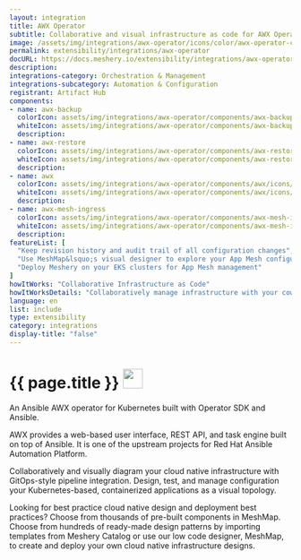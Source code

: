 ```yaml
---
layout: integration
title: AWX Operator
subtitle: Collaborative and visual infrastructure as code for AWX Operator
image: /assets/img/integrations/awx-operator/icons/color/awx-operator-color.svg
permalink: extensibility/integrations/awx-operator
docURL: https://docs.meshery.io/extensibility/integrations/awx-operator
description: 
integrations-category: Orchestration & Management
integrations-subcategory: Automation & Configuration
registrant: Artifact Hub
components: 
- name: awx-backup
  colorIcon: assets/img/integrations/awx-operator/components/awx-backup/icons/color/awx-backup-color.svg
  whiteIcon: assets/img/integrations/awx-operator/components/awx-backup/icons/white/awx-backup-white.svg
  description: 
- name: awx-restore
  colorIcon: assets/img/integrations/awx-operator/components/awx-restore/icons/color/awx-restore-color.svg
  whiteIcon: assets/img/integrations/awx-operator/components/awx-restore/icons/white/awx-restore-white.svg
  description: 
- name: awx
  colorIcon: assets/img/integrations/awx-operator/components/awx/icons/color/awx-color.svg
  whiteIcon: assets/img/integrations/awx-operator/components/awx/icons/white/awx-white.svg
  description: 
- name: awx-mesh-ingress
  colorIcon: assets/img/integrations/awx-operator/components/awx-mesh-ingress/icons/color/awx-mesh-ingress-color.svg
  whiteIcon: assets/img/integrations/awx-operator/components/awx-mesh-ingress/icons/white/awx-mesh-ingress-white.svg
  description: 
featureList: [
  "Keep revision history and audit trail of all configuration changes",
  "Use MeshMap&lsquo;s visual designer to explore your App Mesh configuration",
  "Deploy Meshery on your EKS clusters for App Mesh management"
]
howItWorks: "Collaborative Infrastructure as Code"
howItWorksDetails: "Collaboratively manage infrastructure with your coworkers synchronously sharing the same designs."
language: en
list: include
type: extensibility
category: integrations
display-title: "false"
---
```

<h1>{{ page.title }} <img src="{{ page.image }}" style="width: 35px; height: 35px;" /></h1>

<p>
An Ansible AWX operator for Kubernetes built with Operator SDK and Ansible.
</p>
<p>AWX provides a web-based user interface, REST API, and task engine built on top of Ansible. It is one of the upstream projects for Red Hat Ansible Automation Platform.</p>
<p>
    Collaboratively and visually diagram your cloud native infrastructure with GitOps-style pipeline integration. Design, test, and manage configuration your Kubernetes-based, containerized applications as a visual topology.
</p>
<p>
    Looking for best practice cloud native design and deployment best practices? Choose from thousands of pre-built components in MeshMap. Choose from hundreds of ready-made design patterns by importing templates from Meshery Catalog or use our low code designer, MeshMap, to create and deploy your own cloud native infrastructure designs.
</p>
